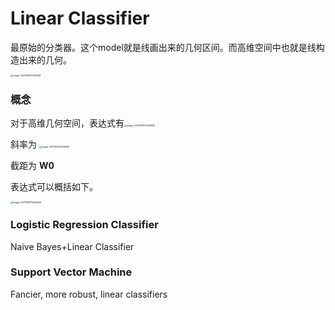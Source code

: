 # Linear Classifier

最原始的分类器。这个model就是线画出来的几何区间。而高维空间中也就是线构造出来的几何。

<img src="../note picture/LinearClassifier.png" alt="image-20211018175106238" style="zoom:25%;" />

### 概念

对于高维几何空间，表达式有<img src="../note picture/Linear1.png" alt="image-20211018175248625" style="zoom:25%;" />

斜率为  <img src="../linear2.png" alt="image-20211018175326587" style="zoom:25%;" />

截距为 **W0**

表达式可以概括如下。

<img src="../note picture/linear3.png" alt="image-20211018175450604" style="zoom:25%;" />

### Logistic Regression Classifier

Naive Bayes+Linear Classifier

### Support Vector Machine

Fancier, more robust, linear classifiers